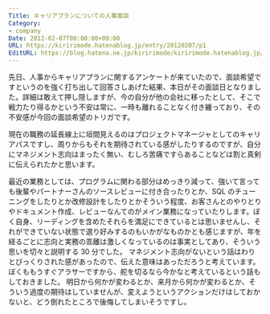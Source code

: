 ```yaml
---
Title: キャリアプランについての人事面談
Category:
- company
Date: 2012-02-07T00:00:00+09:00
URL: https://kiririmode.hatenablog.jp/entry/20120207/p1
EditURL: https://blog.hatena.ne.jp/kiririmode/kiririmode.hatenablog.jp/atom/entry/8454420450078210432
---
```



先日、人事からキャリアプランに関するアンケートが来ていたので、面談希望ですというのを強く打ち出して回答さしあげた結果、本日がその面談日となりました。詳細は敢えて押し隠しますが、今の自分が他の会社に移ったとして、そこで戦力たり得るかという不安は常に、一時も離れることなく付き纏っており、その不安感が今回の面談希望のトリガです。

現在の職務の延長線上に垣間見えるのはプロジェクトマネージャとしてのキャリアパスですし、周りからもそれを期待されている感がしたりするのですが、自分にマネジメント志向はまったく無い、むしろ苦痛ですらあることなどは割と真剣に伝えられたかと思います。

最近の業務としては、プログラムに関わる部分はめっきり減って、強いて言っても後輩やパートナーさんのソースレビューに付き合ったりとか、SQL のチューニングをしたりとか改修設計をしたりとかそういう程度、お客さんとのやりとりやドキュメント作成、レビューなんてのがメイン業務になっていたりします。ぼく自身、リーディングを含めたそれらを満足にできているとは思いませんし、それができていない状態で選り好みするのもいかがなものかとも感じますが、年を経るごとに志向と実務の乖離は激しくなっているのは事実としてあり、そういう思いを切々と説明する 30 分でした。
マネジメント志向がないという話はわりとびっくりされた感があったので、伝えた意味はあっただろうと考えています。ぼくももうすぐアラサーですから、舵を切るなら今かなと考えているという話もしておきました。
明日から何かが変わるとか、来月から何かが変わるとか、そういう過度の期待はしていませんが、変えようというアクションだけはしておかないと、どう倒れたところで後悔してしまいそうですし。
